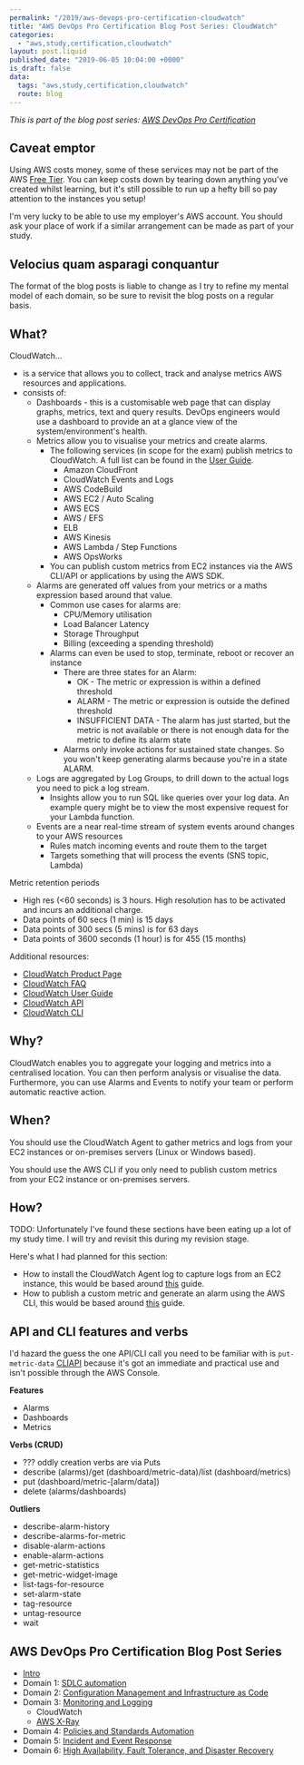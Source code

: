 ```yaml
---
permalink: "/2019/aws-devops-pro-certification-cloudwatch"
title: "AWS DevOps Pro Certification Blog Post Series: CloudWatch"
categories:
  - "aws,study,certification,cloudwatch"
layout: post.liquid
published_date: "2019-06-05 10:04:00 +0000"
is_draft: false
data:
  tags: "aws,study,certification,cloudwatch"
  route: blog
---
```


_This is part of the blog post series: [AWS DevOps Pro Certification](/2019/aws-devops-pro-certification-intro/)_

## Caveat emptor

Using AWS costs money, some of these services may not be part of the AWS [Free Tier][aws_free_tier]. You can keep costs down by tearing down anything you've created whilst learning, but it's still possible to run up a hefty bill so pay attention to the instances you setup!

I'm very lucky to be able to use my employer's AWS account. You should ask your place of work if a similar arrangement can be made as part of your study.

## Velocius quam asparagi conquantur

The format of the blog posts is liable to change as I try to refine my mental model of each domain, so be sure to revisit the blog posts on a regular basis.

## What?

CloudWatch...

- is a service that allows you to collect, track and analyse metrics AWS resources and applications.
- consists of:
  - Dashboards - this is a customisable web page that can display graphs, metrics, text and query results. DevOps engineers would use a dashboard to provide an at a glance view of the system/environment's health.
  - Metrics allow you to visualise your metrics and create alarms.
    - The following services (in scope for the exam) publish metrics to CloudWatch. A full list can be found in the [User Guide][docs_ug_metric_publishers].
      - Amazon CloudFront
      - CloudWatch Events and Logs
      - AWS CodeBuild
      - AWS EC2 / Auto Scaling
      - AWS ECS
      - AWS / EFS
      - ELB
      - AWS Kinesis
      - AWS Lambda / Step Functions
      - AWS OpsWorks
    - You can publish custom metrics from EC2 instances via the AWS CLI/API or applications by using the AWS SDK.
  - Alarms are generated off values from your metrics or a maths expression based around that value.
    - Common use cases for alarms are:
      - CPU/Memory utilisation
      - Load Balancer Latency
      - Storage Throughput
      - Billing (exceeding a spending threshold)
    - Alarms can even be used to stop, terminate, reboot or recover an instance
      - There are three states for an Alarm:
        - OK - The metric or expression is within a defined threshold
        - ALARM - The metric or expression is outside the defined threshold
        - INSUFFICIENT DATA - The alarm has just started, but the metric is not available or there is not enough data for the metric to define its alarm state
      - Alarms only invoke actions for sustained state changes. So you won't keep generating alarms because you're in a state ALARM.
  - Logs are aggregated by Log Groups, to drill down to the actual logs you need to pick a log stream.
    - Insights allow you to run SQL like queries over your log data. An example query might be to view the most expensive request for your Lambda function.
  - Events are a near real-time stream of system events around changes to your AWS resources
    - Rules match incoming events and route them to the target
    - Targets something that will process the events (SNS topic, Lambda)
  
Metric retention periods

- High res (<60 seconds) is 3 hours. High resolution has to be activated and incurs an additional charge.
- Data points of 60 secs (1 min) is 15 days
- Data points of 300 secs (5 mins) is for 63 days
- Data points of 3600 seconds (1 hour) is for 455 (15 months)

Additional resources:

- [CloudWatch Product Page][aws_cloudwatch]
- [CloudWatch FAQ][docs_faq]
- [CloudWatch User Guide][docs_ug]
- [CloudWatch API][docs_api]
- [CloudWatch CLI][docs_cli]

## Why?

CloudWatch enables you to aggregate your logging and metrics into a centralised location. You can then perform analysis or visualise the data. Furthermore, you can use Alarms and Events to notify your team or perform automatic reactive action.

## When?

You should use the CloudWatch Agent to gather metrics and logs from your EC2 instances or on-premises servers (Linux or Windows based).

You should use the AWS CLI if you only need to publish custom metrics from your EC2 instance or on-premises servers.

## How?

TODO: Unfortunately I've found these sections have been eating up a lot of my study time. I will try and revisit this during my revision stage.

Here's what I had planned for this section:

- How to install the CloudWatch Agent log to capture logs from an EC2 instance, this would be based around [this][docs_ug_cw_agent] guide.
- How to publish a custom metric and generate an alarm using the AWS CLI, this would be based around [this][docs_ug_custom_metrics] guide.

## API and CLI features and verbs

I'd hazard the guess the one API/CLI call you need to be familiar with is `put-metric-data` [CLI][docs_cli_put_metric_data][API][docs_api_put_metric_data] because it's got an immediate and practical use and isn't possible through the AWS Console.

**Features**

- Alarms
- Dashboards
- Metrics

**Verbs (CRUD)**

- ??? oddly creation verbs are via Puts
- describe (alarms)/get (dashboard/metric-data)/list (dashboard/metrics)
- put (dashboard/metric-[alarm/data])
- delete (alarms/dashboards)

**Outliers**

- describe-alarm-history
- describe-alarms-for-metric
- disable-alarm-actions
- enable-alarm-actions
- get-metric-statistics
- get-metric-widget-image
- list-tags-for-resource
- set-alarm-state
- tag-resource
- untag-resource
- wait

[aws_free_tier]: https://aws.amazon.com/free/
[docs_ug_metric_publishers]: https://docs.aws.amazon.com/AmazonCloudWatch/latest/monitoring/aws-services-cloudwatch-metrics.html
[aws_cloudwatch]: https://aws.amazon.com/cloudwatch/
[docs_faq]: https://aws.amazon.com/cloudwatch/faqs/
[docs_ug]: https://docs.aws.amazon.com/AmazonCloudWatch/latest/monitoring/index.html
[docs_ug_custom_metrics]: https://docs.aws.amazon.com/AmazonCloudWatch/latest/monitoring/PublishMetrics.html
[docs_ug_cw_agent]: https://docs.aws.amazon.com/AmazonCloudWatch/latest/monitoring/Install-CloudWatch-Agent.html
[docs_api]: https://docs.aws.amazon.com/AmazonCloudWatch/latest/APIReference/index.html
[docs_api_put_metric_data]: https://docs.aws.amazon.com/AmazonCloudWatch/latest/APIReference/API_PutMetricData.html
[docs_cli]: https://docs.aws.amazon.com/cli/latest/reference/cloudwatch/index.html
[docs_cli_put_metric_data]: https://docs.aws.amazon.com/cli/latest/reference/cloudwatch/put-metric-data.html

## AWS DevOps Pro Certification Blog Post Series

- [Intro](/2019/aws-devops-pro-certification-intro/)
- Domain 1: [SDLC automation](/2019/aws-devops-pro-certification-sdlc-intro/)
- Domain 2: [Configuration Management and Infrastructure as Code](/2019/aws-devops-pro-certification-configuration-management-and-infrastructure-as-code-intro/)
- Domain 3: [Monitoring and Logging](/2019/aws-devops-pro-certification-monitoring-and-logging/)
  - CloudWatch
  - [AWS X-Ray](/2019/aws-devops-pro-certification-xray/)
- Domain 4: [Policies and Standards Automation](/2019/aws-devops-pro-certification-policy-standards-automation/)
- Domain 5: [Incident and Event Response](/2019/aws-devops-pro-certification-incident-and-event-response/)
- Domain 6: [High Availability, Fault Tolerance, and Disaster Recovery](/2019/aws-devops-pro-certification-high-availability-fault-tolerance-disaster-recover/)
